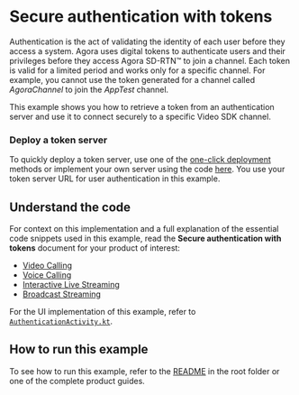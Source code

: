 # Secure authentication with tokens

Authentication is the act of validating the identity of each user before they access a system. Agora uses digital tokens to authenticate users and their privileges before they access Agora SD-RTN™ to join a channel. Each token is valid for a limited period and works only for a specific channel. For example, you cannot use the token generated for a channel called *AgoraChannel* to join the *AppTest* channel.

This example shows you how to retrieve a token from an authentication server and use it to connect securely to a specific Video SDK channel. 

### Deploy a token server

To quickly deploy a token server, use one of the [one-click deployment](https://github.com/AgoraIO-Community/agora-token-service#one-click-deployments) methods or implement your own server using the code [here](https://github.com/AgoraIO-Community/agora-token-service). You use your token server URL for user authentication in this example.

## Understand the code

For context on this implementation and a full explanation of the essential code snippets used in this example, read the **Secure authentication with tokens** document for your product of interest:

* [Video Calling](https://docs.agora.io/en/video-calling/get-started/authentication-workflow?platform=android)
* [Voice Calling](https://docs.agora.io/en/voice-calling/get-started/authentication-workflow?platform=android)
* [Interactive Live Streaming](https://docs.agora.io/en/interactive-live-streaming/get-started/authentication-workflow?platform=android)
* [Broadcast Streaming](https://docs.agora.io/en/broadcast-streaming/get-started/authentication-workflow?platform=android)

For the UI implementation of this example, refer to [`AuthenticationActivity.kt`](../android-reference-app/app/src/main/java/io/agora/android_reference_app/AuthenticationActivity.kt).

## How to run this example

To see how to run this example, refer to the [README](../README.md) in the root folder or one of the complete product guides.
